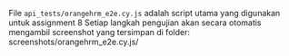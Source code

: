 
File `api_tests/orangehrm_e2e.cy.js` adalah script utama yang digunakan untuk assignment 8
Setiap langkah pengujian akan secara otomatis mengambil screenshot yang tersimpan di folder: screenshots/orangehrm_e2e.cy.js/


